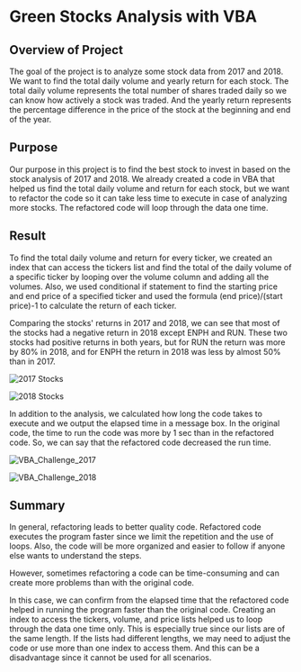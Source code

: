 # Green Stocks Analysis with VBA

## Overview of Project

The goal of the project is to analyze some stock data from 2017 and 2018. We want to find the total daily volume and yearly return for each stock. The total daily volume represents the total number of shares traded daily so we can know how actively a stock was traded. And the yearly return represents the percentage difference in the price of the stock at the beginning and end of the year. 

## Purpose

Our purpose in this project is to find the best stock to invest in based on the stock analysis of 2017 and 2018. We already created a code in VBA that helped us find the total daily volume and return for each stock, but we want to refactor the code so it can take less time to execute in case of analyzing more stocks. The refactored code will loop through the data one time.  

## Result

To find the total daily volume and return for every ticker, we created an index that can access the tickers list and find the total of the daily volume of a specific ticker by looping over the volume column and adding all the volumes. 
Also, we used conditional if statement to find the starting price and end price of a specified ticker and used the formula (end price)/(start price)-1 to calculate the return of each ticker.

Comparing the stocks' returns in 2017 and 2018, we can see that most of the stocks had a negative return in 2018 except ENPH and RUN. These two stocks had positive returns in both years, but for RUN the return was more by 80% in 2018, and for ENPH the return in 2018 was less by almost 50% than in 2017. 

 ![2017 Stocks](https://user-images.githubusercontent.com/66279829/154908870-4bec0ef9-436a-492f-a0ed-05c86be5d1e1.PNG)

![2018 Stocks](https://user-images.githubusercontent.com/66279829/154908932-9b68c29b-8076-42f5-a783-7815d38b8fc8.PNG)


In addition to the analysis, we calculated how long the code takes to execute and we output the elapsed time in a message box. In the original code, the time to run the code was more by 1 sec than in the refactored code. So, we can say that the refactored code decreased the run time. 

 ![VBA_Challenge_2017](https://user-images.githubusercontent.com/66279829/154908972-4dc72665-c119-43ba-99b1-0ec8e5b8566e.png)

![VBA_Challenge_2018](https://user-images.githubusercontent.com/66279829/154909016-9fbed5de-e81f-4c5e-a9ed-9c09c1cb78cd.png)

## Summary
In general, refactoring leads to better quality code. Refactored code executes the program faster since we limit the repetition and the use of loops. Also, the code will be more organized and easier to follow if anyone else wants to understand the steps. 

However, sometimes refactoring a code can be time-consuming and can create more problems than with the original code.


In this case, we can confirm from the elapsed time that the refactored code helped in running the program faster than the original code. Creating an index to access the tickers, volume, and price lists helped us to loop through the data one time only. This is especially true since our lists are of the same length. If the lists had different lengths, we may need to adjust the code or use more than one index to access them. And this can be a disadvantage since it cannot be used for all scenarios. 



